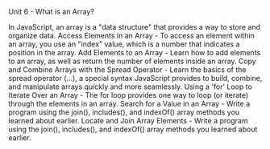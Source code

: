 Unit 6 - What is an Array?

In JavaScript, an array is a "data structure" that provides a way to store and organize data.
Access Elements in an Array - To access an element within an array, you use an "index" value, which is a number that indicates a position in the array.
Add Elements to an Array - Learn how to add elements to an array, as well as return the number of elements inside an array.
Copy and Combine Arrays with the Spread Operator - Learn the basics of the spread operator (...), a special syntax JavaScript provides to build, combine, and manipulate arrays quickly and more seamlessly.
Using a 'for' Loop to Iterate Over an Array - The for loop provides one way to loop (or iterate) through the elements in an array.
Search for a Value in an Array - Write a program using the join(), includes(), and indexOf() array methods you learned about earlier. 
Locate and Join Array Elements - Write a program using the join(), includes(), and indexOf() array methods you learned about earlier.